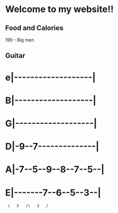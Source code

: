 # Welcome to my website!!

## Food and Calories
 190 - Big men

 ## Guitar 
 
 # e|-------------------|
 # B|-------------------|
 # G|-------------------|
 # D|-9--7--------------|
 # A|-7--5--9--8--7--5--|
 # E|-------7--6--5--3--|
     \   3   /\   3   /
